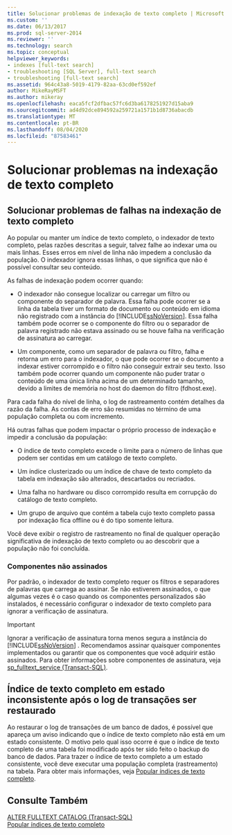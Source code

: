 ```yaml
---
title: Solucionar problemas de indexação de texto completo | Microsoft Docs
ms.custom: ''
ms.date: 06/13/2017
ms.prod: sql-server-2014
ms.reviewer: ''
ms.technology: search
ms.topic: conceptual
helpviewer_keywords:
- indexes [full-text search]
- troubleshooting [SQL Server], full-text search
- troubleshooting [full-text search]
ms.assetid: 964c43a8-5019-4179-82aa-63cd0ef592ef
author: MikeRayMSFT
ms.author: mikeray
ms.openlocfilehash: eaca5fcf2dfbac57fc6d3ba6178251927d15aba9
ms.sourcegitcommit: ad4d92dce894592a259721a1571b1d8736abacdb
ms.translationtype: MT
ms.contentlocale: pt-BR
ms.lasthandoff: 08/04/2020
ms.locfileid: "87583461"
---
```

# <a name="troubleshoot-full-text-indexing"></a>Solucionar problemas na indexação de texto completo
     
##  <a name="troubleshoot-full-text-indexing-failures"></a><a name="failure"></a> Solucionar problemas de falhas na indexação de texto completo  
 Ao popular ou manter um índice de texto completo, o indexador de texto completo, pelas razões descritas a seguir, talvez falhe ao indexar uma ou mais linhas. Esses erros em nível de linha não impedem a conclusão da população. O indexador ignora essas linhas, o que significa que não é possível consultar seu conteúdo.  
  
 As falhas de indexação podem ocorrer quando:  
  
-   O indexador não consegue localizar ou carregar um filtro ou componente do separador de palavra. Essa falha pode ocorrer se a linha da tabela tiver um formato de documento ou conteúdo em idioma não registrado com a instância do [!INCLUDE[ssNoVersion](../../includes/ssnoversion-md.md)]. Essa falha também pode ocorrer se o componente do filtro ou o separador de palavra registrado não estava assinado ou se houve falha na verificação de assinatura ao carregar.  
  
-   Um componente, como um separador de palavra ou filtro, falha e retorna um erro para o indexador, o que pode ocorrer se o documento a indexar estiver corrompido e o filtro não conseguir extrair seu texto. Isso também pode ocorrer quando um componente não puder tratar o conteúdo de uma única linha acima de um determinado tamanho, devido a limites de memória no host do daemon do filtro (fdhost.exe).  
  
 Para cada falha do nível de linha, o log de rastreamento contém detalhes da razão da falha. As contas de erro são resumidas no término de uma população completa ou com incremento.  
  
 Há outras falhas que podem impactar o próprio processo de indexação e impedir a conclusão da população:  
  
-   O índice de texto completo excede o limite para o número de linhas que podem ser contidas em um catálogo de texto completo.  
  
-   Um índice clusterizado ou um índice de chave de texto completo da tabela em indexação são alterados, descartados ou recriados.  
  
-   Uma falha no hardware ou disco corrompido resulta em corrupção do catálogo de texto completo.  
  
-   Um grupo de arquivo que contém a tabela cujo texto completo passa por indexação fica offline ou é do tipo somente leitura.  
  
 Você deve exibir o registro de rastreamento no final de qualquer operação significativa de indexação de texto completo ou ao descobrir que a população não foi concluída.  
  
### <a name="unsigned-components"></a>Componentes não assinados  
 Por padrão, o indexador de texto completo requer os filtros e separadores de palavras que carrega ao assinar. Se não estiverem assinados, o que algumas vezes é o caso quando os componentes personalizados são instalados, é necessário configurar o indexador de texto completo para ignorar a verificação de assinatura.  
  
> [!IMPORTANT]  
>  Ignorar a verificação de assinatura torna menos segura a instância do [!INCLUDE[ssNoVersion](../../includes/ssnoversion-md.md)] . Recomendamos assinar quaisquer componentes implementados ou garantir que os componentes que você adquirir estão assinados. Para obter informações sobre componentes de assinatura, veja [sp_fulltext_service &#40;Transact-SQL&#41;](/sql/relational-databases/system-stored-procedures/sp-fulltext-service-transact-sql).  
  

  
##  <a name="full-text-index-in-inconsistent-state-after-transaction-log-restored"></a><a name="state"></a> Índice de texto completo em estado inconsistente após o log de transações ser restaurado  
 Ao restaurar o log de transações de um banco de dados, é possível que apareça um aviso indicando que o índice de texto completo não está em um estado consistente. O motivo pelo qual isso ocorre é que o índice de texto completo de uma tabela foi modificado após ter sido feito o backup do banco de dados. Para trazer o índice de texto completo a um estado consistente, você deve executar uma população completa (rastreamento) na tabela. Para obter mais informações, veja [Popular índices de texto completo](../indexes/indexes.md).  
  

  
## <a name="see-also"></a>Consulte Também  
 [ALTER FULLTEXT CATALOG &#40;Transact-SQL&#41;](/sql/t-sql/statements/alter-fulltext-catalog-transact-sql)   
 [Popular índices de texto completo](../indexes/indexes.md)  
  
  
